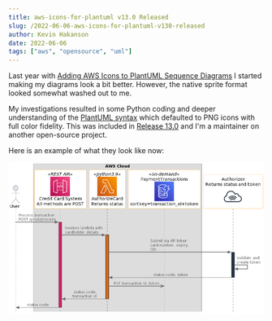 ```yaml
---
title: aws-icons-for-plantuml v13.0 Released
slug: /2022-06-06-aws-icons-for-plantuml-v130-released
author: Kevin Hakanson
date: 2022-06-06
tags: ["aws", "opensource", "uml"]
---
```


Last year with [Adding AWS Icons to PlantUML Sequence Diagrams](/2021-08-12-adding-aws-icons-to-plantuml-sequence-diagrams) I started making my diagrams look a bit better.  However, the native sprite format looked somewhat washed out to me.

My investigations resulted in some Python coding and deeper understanding of the [PlantUML syntax](https://plantuml.com/sequence-diagram) which defaulted to PNG icons with full color fidelity.  This was included in [Release 13.0](https://github.com/awslabs/aws-icons-for-plantuml/releases/tag/v13.0) and I'm a maintainer on another open-source project.

Here is an example of what they look like now:

![Sequence Diagram](images/SequenceDiagram.png)